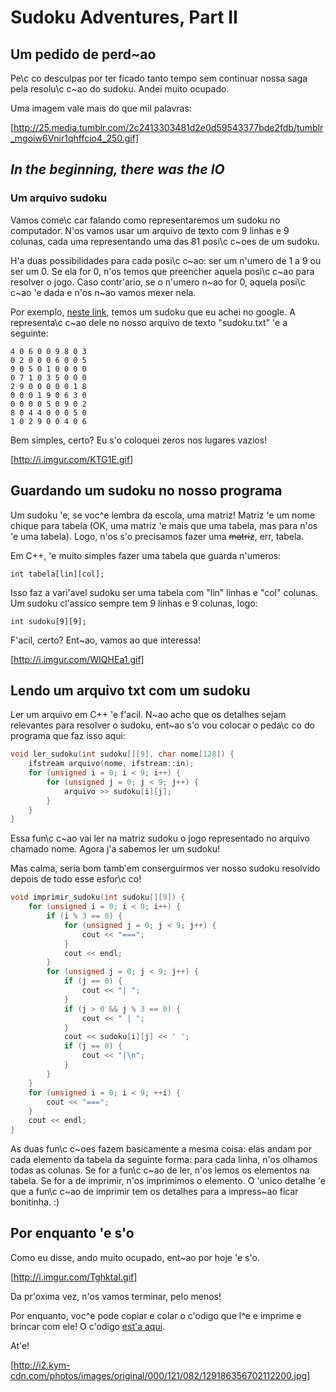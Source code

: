 # Sudoku Adventures, Part II

## Um pedido de perd\~ao

Pe\c co desculpas por ter ficado tanto tempo sem continuar nossa saga
pela resolu\c c\~ao do sudoku. Andei muito ocupado.

Uma imagem vale mais do que mil palavras:

[http://25.media.tumblr.com/2c2413303481d2e0d59543377bde2fdb/tumblr_mgoiw6Vnir1qhffcio4_250.gif]

## *In the beginning, there was the IO*

### Um arquivo sudoku

Vamos come\c car falando como representaremos um sudoku no
computador. N\'os vamos usar um arquivo de texto com 9 linhas e 9
colunas, cada uma representando uma das 81 posi\c c\~oes de um
sudoku.

H\'a duas possibilidades para cada posi\c c\~ao: ser um n\'umero de 1
a 9 ou ser um 0. Se ela for 0, n\'os temos que preencher aquela posi\c
c\~ao para resolver o jogo. Caso contr\'ario, se o n\'umero
n\~ao for 0, aquela posi\c c\~ao \'e dada e n\'os n\~ao vamos mexer
nela.

Por exemplo,
[neste link](http://www.websudoku.com/?level=1&set_id=3440913915),
temos um sudoku que eu achei no google. A representa\c c\~ao dele no
nosso arquivo de texto "sudoku.txt" \'e a seguinte:

~~~
4 0 6 0 0 9 8 0 3
0 2 0 0 0 6 0 0 5
9 0 5 0 1 0 0 0 0
0 7 1 0 3 5 0 0 0
2 9 0 0 0 0 0 1 8
0 0 0 1 9 0 6 3 0
0 0 0 0 5 0 9 0 2
8 0 4 4 0 0 0 5 0
1 0 2 9 0 0 4 0 6
~~~

Bem simples, certo? Eu s\'o coloquei zeros nos lugares vazios!

[http://i.imgur.com/KTG1E.gif]

## Guardando um sudoku no nosso programa

Um sudoku \'e, se voc\^e lembra da escola, uma matriz! Matriz \'e um
nome chique para tabela (OK, uma matriz \'e mais que uma tabela, mas
para n\'os \'e uma tabela). Logo, n\'os s\'o precisamos fazer uma
~~matriz~~, err, tabela.

Em C++, \'e muito simples fazer uma tabela que guarda n\'umeros:

~~~ {.cpp}
int tabela[lin][col];
~~~

Isso faz a vari\'avel sudoku ser uma tabela com "lin" linhas e "col"
colunas. Um sudoku cl\'assico sempre tem 9 linhas e 9 colunas, logo:

~~~ {.cpp}
int sudoku[9][9];
~~~

F\'acil, certo? Ent\~ao, vamos ao que interessa!

[http://i.imgur.com/WIQHEa1.gif]

## Lendo um arquivo txt com um sudoku

Ler um arquivo em C++ \'e f\'acil. N\~ao acho que os detalhes sejam
relevantes para resolver o sudoku, ent\~ao s\'o vou
colocar o peda\c co do programa que faz isso aqui:

~~~ {.cpp .numberLines}
void ler_sudoku(int sudoku[][9], char nome[128]) {
    ifstream arquivo(nome, ifstream::in);
    for (unsigned i = 0; i < 9; i++) {
        for (unsigned j = 0; j < 9; j++) {
            arquivo >> sudoku[i][j];
        }
    }
}
~~~

Essa fun\c c\~ao vai ler na matriz sudoku o jogo representado no
arquivo chamado nome. Agora j\'a sabemos ler um sudoku!

Mas calma, seria bom tamb\'em conserguirmos ver nosso sudoku resolvido
depois de todo esse esfor\c co!

~~~ {.cpp .numberLines}
void imprimir_sudoku(int sudoku[][9]) {
    for (unsigned i = 0; i < 9; i++) {
        if (i % 3 == 0) {
            for (unsigned j = 0; j < 9; j++) {
                cout << "===";
            }
            cout << endl;
        }
        for (unsigned j = 0; j < 9; j++) {
            if (j == 0) {
                cout << "| ";
            }
            if (j > 0 && j % 3 == 0) {
                cout << " | ";
            }
            cout << sudoku[i][j] << ' ';
            if (j == 8) {
                cout << "|\n";
            }
        }
    }
    for (unsigned i = 0; i < 9; ++i) {
        cout << "===";
    }
    cout << endl;
}
~~~

As duas fun\c c\~oes fazem basicamente a mesma coisa: elas andam por
cada elemento da tabela da seguinte forma: para cada linha, n\'os
olhamos todas as colunas. Se for a fun\c c\~ao de ler, n\'os lemos os
elementos na tabela. Se for a de imprimir, n\'os imprimimos o
elemento. O \'unico detalhe \'e que a fun\c c\~ao de imprimir tem os
detalhes para a impress\~ao ficar bonitinha. :)

## Por enquanto \'e s\'o

Como eu disse, ando muito ocupado, ent\~ao por hoje \'e s\'o.

[http://i.imgur.com/TghktaI.gif]

Da pr\'oxima vez, n\'os vamos terminar, pelo menos!

Por enquanto, voc\^e pode copiar e colar o c\'odigo que l\^e e imprime
e brincar com ele! O c\'odigo
[est\'a aqui](https://github.com/lvirgili/blog_profes/blob/master/sudoku.cpp).

At\'e!

[http://i2.kym-cdn.com/photos/images/original/000/121/082/129186356702112200.jpg]
